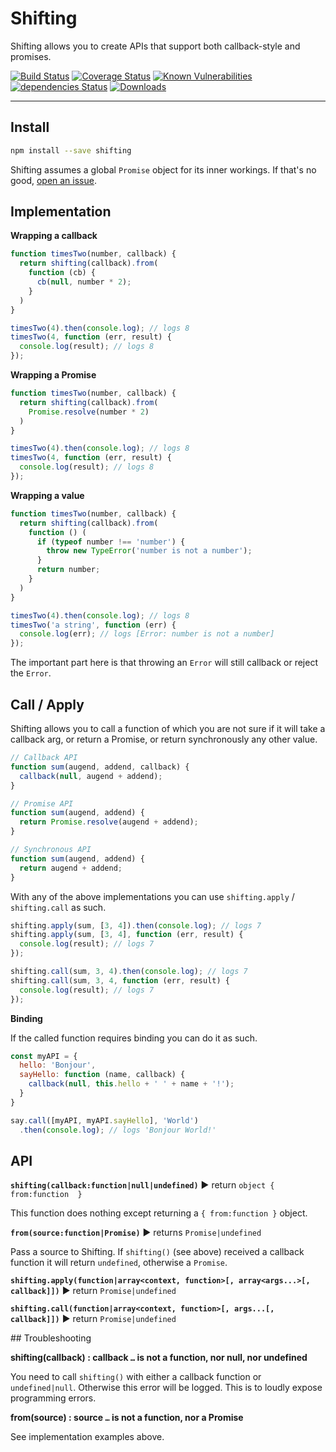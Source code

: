 # Shifting

Shifting allows you to create APIs that support both callback-style and promises.

[![Build Status](https://travis-ci.org/Moeriki/shifting.svg?branch=master)](https://travis-ci.org/Moeriki/shifting) [![Coverage Status](https://coveralls.io/repos/github/Moeriki/shifting/badge.svg?branch=master)](https://coveralls.io/github/Moeriki/shifting?branch=master) [![Known Vulnerabilities](https://snyk.io/test/github/moeriki/shifting/badge.svg)](https://snyk.io/test/github/moeriki/shifting) [![dependencies Status](https://david-dm.org/moeriki/shifting/status.svg)](https://david-dm.org/moeriki/shifting) [![Downloads](http://img.shields.io/npm/dm/shifting.svg?style=flat)](https://www.npmjs.org/package/shifting)

---

## Install

```sh
npm install --save shifting
```

Shifting assumes a global `Promise` object for its inner workings. If that's no good, [open an issue](https://github.com/Moeriki/shifting/issues).

## Implementation

**Wrapping a callback**

```javascript
function timesTwo(number, callback) {
  return shifting(callback).from(
    function (cb) {
      cb(null, number * 2);
    }
  )
}

timesTwo(4).then(console.log); // logs 8
timesTwo(4, function (err, result) {
  console.log(result); // logs 8
});
```

**Wrapping a Promise**

```javascript
function timesTwo(number, callback) {
  return shifting(callback).from(
    Promise.resolve(number * 2)
  )
}

timesTwo(4).then(console.log); // logs 8
timesTwo(4, function (err, result) {
  console.log(result); // logs 8
});
```

**Wrapping a value**

```javascript
function timesTwo(number, callback) {
  return shifting(callback).from(
    function () (
      if (typeof number !== 'number') {
        throw new TypeError('number is not a number');
      }
      return number;
    }
  )
}

timesTwo(4).then(console.log); // logs 8
timesTwo('a string', function (err) {
  console.log(err); // logs [Error: number is not a number]
});
```

The important part here is that throwing an `Error` will still callback or reject the `Error`.

## Call / Apply

Shifting allows you to call a function of which you are not sure if it will take a callback arg, or return a Promise, or return synchronously any other value.

```javascript
// Callback API
function sum(augend, addend, callback) {
  callback(null, augend + addend);
}

// Promise API
function sum(augend, addend) {
  return Promise.resolve(augend + addend);
}

// Synchronous API
function sum(augend, addend) {
  return augend + addend;
}
```

With any of the above implementations you can use `shifting.apply` / `shifting.call` as such.

```javascript
shifting.apply(sum, [3, 4]).then(console.log); // logs 7
shifting.apply(sum, [3, 4], function (err, result) {
  console.log(result); // logs 7
});

shifting.call(sum, 3, 4).then(console.log); // logs 7
shifting.call(sum, 3, 4, function (err, result) {
  console.log(result); // logs 7
});
```

**Binding**

If the called function requires binding you can do it as such.

```javascript
const myAPI = {
  hello: 'Bonjour',
  sayHello: function (name, callback) {
    callback(null, this.hello + ' ' + name + '!');
  }
}

say.call([myAPI, myAPI.sayHello], 'World')
  .then(console.log); // logs 'Bonjour World!'
```

## API

**`shifting(callback:function|null|undefined)`** ▶︎ return `object { from:function  }`

This function does nothing except returning a `{ from:function }` object.

**`from(source:function|Promise)`** ▶︎ returns `Promise|undefined`

Pass a source to Shifting. If `shifting()` (see above) received a callback function it will return `undefined`, otherwise a `Promise`.

**`shifting.apply(function|array<context, function>[, array<args...>[, callback]])`** ▶︎ return `Promise|undefined`

**`shifting.call(function|array<context, function>[, args...[, callback]])`** ▶︎ return `Promise|undefined`

<a name="troubleshooting" />
## Troubleshooting

**shifting(callback) : callback `…` is not a function, nor null, nor undefined**

You need to call `shifting()` with either a callback function or `undefined|null`. Otherwise this error will be logged. This is to loudly expose programming errors.

**from(source) : source `…` is not a function, nor a Promise**

See implementation examples above.
